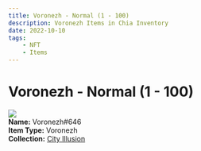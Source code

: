 ```yaml
---
title: Voronezh - Normal (1 - 100)
description: Voronezh Items in Chia Inventory
date: 2022-10-10
tags:
    - NFT
    - Items
---
```


# Voronezh - Normal (1 - 100)
<div class="item_thumbnail">
<img loading="lazy" src="https://nrzdwwusmstrk4zwtppmkucusot33sa7ln7dkfrgfhs54w7a.arweave.net/bHI7_WpJkpxVzNpvexVBUk6e9yB9bf_jUWJinl3_lvg"><br/>
<div><strong>Name:</strong> Voronezh#646</div>
<div><strong>Item Type:</strong> Voronezh</div>
<div><strong>Collection:</strong> <a href="https://www.spacescan.io/xch/nft/collection/col1lend2dcn558km4wcwta4xnkfv3xpcmlp9kyt0m909emvfxechlyqdl5ndg">City Illusion</a></div>
</div>

